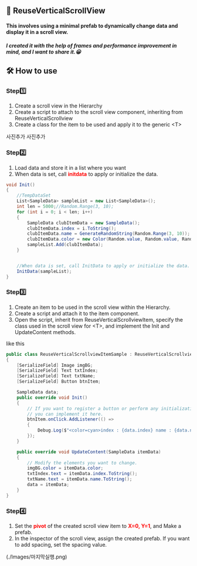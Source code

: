 ## 🙌 ReuseVerticalScrollView   
#### This involves using a minimal prefab to dynamically change data and display it in a scroll view.
##### I created it with the help of frames and performance improvement in mind, and I want to share it.😀
## 🛠 How to use
### Step1️⃣
1. Create a scroll view in the Hierarchy 
2. Create a script to attach to the scroll view component, inheriting from ReuseVerticalScrollview
3. Create a class for the item to be used and apply it to the generic &lt;T&gt;

사진추가 사진추가
### Step2️⃣
1. Load data and store it in a list where you want
2. When data is set, call <font color=red>**initdata**</font> to apply or initialize the data.

```csharp
void Init()
{
    //TempDataSet
    List<SampleData> sampleList = new List<SampleData>();
    int len = 5000;//Random.Range(3, 10);
    for (int i = 0; i < len; i++)
    {
        SampleData clubItemData = new SampleData();
        clubItemData.index = i.ToString();
        clubItemData.name = GenerateRandomString(Random.Range(3, 10));
        clubItemData.color = new Color(Random.value, Random.value, Random.value);
        sampleList.Add(clubItemData);
    }


    //When data is set, call InitData to apply or initialize the data.
    InitData(sampleList);
}
```
### Step3️⃣
1. Create an item to be used in the scroll view within the Hierarchy.
2. Create a script and attach it to the item component.
3. Open the script, inherit from ReuseVerticalScrollviewItem, specify the class used in the scroll view for &lt;T&gt;, and implement the Init and UpdateContent methods.

like this
```csharp
public class ReuseVerticalScrollviewItemSample : ReuseVerticalScrollviewItem<SampleData>
{
    [SerializeField] Image imgBG;
    [SerializeField] Text txtIndex;
    [SerializeField] Text txtName;
    [SerializeField] Button btnItem;

    SampleData data;
    public override void Init()
    {
        // If you want to register a button or perform any initialization,
        // you can implement it here.
        btnItem.onClick.AddListener(() =>
        {
            Debug.Log($"<color=cyan>index : {data.index} name : {data.name}</color>");
        });
    }

    public override void UpdateContent(SampleData itemData)
    {
        // Modify the elements you want to change.
        imgBG.color = itemData.color;
        txtIndex.text = itemData.index.ToString();
        txtName.text = itemData.name.ToString();
        data = itemData;
    }
}
```
### Step4️⃣
1. Set the <font color="red">**pivot**</font> of the created scroll view item to <font color="red">**X=0, Y=1**</font>, and Make a prefab.
2. In the inspector of the scroll view, assign the created prefab. If you want to add spacing, set the spacing value.


(./Images/마지막실행.png)
